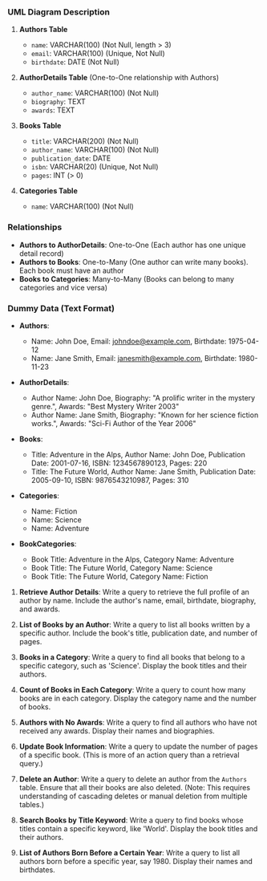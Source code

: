 ### UML Diagram Description

1. **Authors Table**
   - `name`: VARCHAR(100) (Not Null, length > 3)
   - `email`: VARCHAR(100) (Unique, Not Null)
   - `birthdate`: DATE (Not Null)

2. **AuthorDetails Table** (One-to-One relationship with Authors)
   - `author_name`: VARCHAR(100) (Not Null)
   - `biography`: TEXT
   - `awards`: TEXT

3. **Books Table**
   - `title`: VARCHAR(200) (Not Null)
   - `author_name`: VARCHAR(100) (Not Null)
   - `publication_date`: DATE
   - `isbn`: VARCHAR(20) (Unique, Not Null)
   - `pages`: INT (> 0)

4. **Categories Table**
   - `name`: VARCHAR(100) (Not Null)

### Relationships

- **Authors to AuthorDetails**: One-to-One (Each author has one unique detail record)
- **Authors to Books**: One-to-Many (One author can write many books). Each book must have an author
- **Books to Categories**: Many-to-Many (Books can belong to many categories and vice versa)

### Dummy Data (Text Format)

- **Authors**:
  - Name: John Doe, Email: johndoe@example.com, Birthdate: 1975-04-12
  - Name: Jane Smith, Email: janesmith@example.com, Birthdate: 1980-11-23

- **AuthorDetails**:
  - Author Name: John Doe, Biography: "A prolific writer in the mystery genre.", Awards: "Best Mystery Writer 2003"
  - Author Name: Jane Smith, Biography: "Known for her science fiction works.", Awards: "Sci-Fi Author of the Year 2006"

- **Books**:
  - Title: Adventure in the Alps, Author Name: John Doe, Publication Date: 2001-07-16, ISBN: 1234567890123, Pages: 220
  - Title: The Future World, Author Name: Jane Smith, Publication Date: 2005-09-10, ISBN: 9876543210987, Pages: 310

- **Categories**:
  - Name: Fiction
  - Name: Science
  - Name: Adventure

- **BookCategories**:
  - Book Title: Adventure in the Alps, Category Name: Adventure
  - Book Title: The Future World, Category Name: Science
  - Book Title: The Future World, Category Name: Fiction

1. **Retrieve Author Details**: Write a query to retrieve the full profile of an author by name. Include the author's name, email, birthdate, biography, and awards.

2. **List of Books by an Author**: Write a query to list all books written by a specific author. Include the book's title, publication date, and number of pages.

3. **Books in a Category**: Write a query to find all books that belong to a specific category, such as 'Science'. Display the book titles and their authors.

4. **Count of Books in Each Category**: Write a query to count how many books are in each category. Display the category name and the number of books.

5. **Authors with No Awards**: Write a query to find all authors who have not received any awards. Display their names and biographies.

6. **Update Book Information**: Write a query to update the number of pages of a specific book. (This is more of an action query than a retrieval query.)

7. **Delete an Author**: Write a query to delete an author from the `Authors` table. Ensure that all their books are also deleted. (Note: This requires understanding of cascading deletes or manual deletion from multiple tables.)

8. **Search Books by Title Keyword**: Write a query to find books whose titles contain a specific keyword, like 'World'. Display the book titles and their authors.

9. **List of Authors Born Before a Certain Year**: Write a query to list all authors born before a specific year, say 1980. Display their names and birthdates.